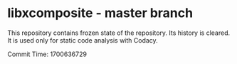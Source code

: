 # libxcomposite - master branch

This repository contains frozen state of the repository.
Its history is cleared. It is used only for static code
analysis with Codacy.

Commit Time: 1700636729